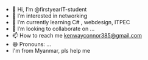 - 👋 Hi, I’m @firstyearIT-student
- 👀 I’m interested in networking
- 🌱 I’m currently learning C# , webdesign, ITPEC
- 💞️ I’m looking to collaborate on ...
- 📫 How to reach me kenwayconnor385@gmail.com
- 😄 Pronouns: ...
- I'm from Myanmar, pls help me

<!---
firstyearIT-student/firstyearIT-student is a ✨ special ✨ repository because its `README.md` (this file) appears on your GitHub profile.
You can click the Preview link to take a look at your changes.
--->
